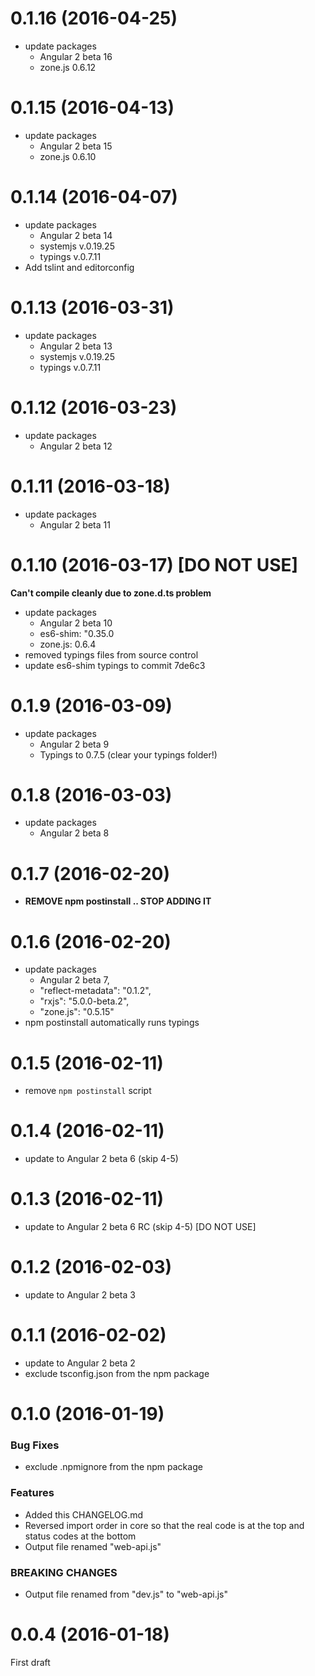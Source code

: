 <a name="0.1.16"></a>
# 0.1.16 (2016-04-25)
* update packages
  * Angular 2 beta 16
  * zone.js 0.6.12
  
<a name="0.1.15"></a>
# 0.1.15 (2016-04-13)
* update packages
  * Angular 2 beta 15
  * zone.js 0.6.10
  
<a name="0.1.14"></a>
# 0.1.14 (2016-04-07)
* update packages
  * Angular 2 beta 14
  * systemjs v.0.19.25
  * typings v.0.7.11
* Add tslint and editorconfig

<a name="0.1.13"></a>
# 0.1.13 (2016-03-31)
* update packages
  * Angular 2 beta 13
  * systemjs v.0.19.25
  * typings v.0.7.11

<a name="0.1.12"></a>
# 0.1.12 (2016-03-23)
* update packages
  * Angular 2 beta 12

<a name="0.1.11"></a>
# 0.1.11 (2016-03-18)
* update packages
  * Angular 2 beta 11

<a name="0.1.10"></a>
# 0.1.10 (2016-03-17) [DO NOT USE]
**Can't compile cleanly due to zone.d.ts problem**

* update packages
  * Angular 2 beta 10
  * es6-shim: "0.35.0
  * zone.js: 0.6.4
* removed typings files from source control
* update es6-shim typings to commit 7de6c3


<a name="0.1.9"></a>
# 0.1.9 (2016-03-09)
* update packages
  * Angular 2 beta 9
  * Typings to 0.7.5 (clear your typings folder!)

<a name="0.1.8"></a>
# 0.1.8 (2016-03-03)
* update packages
  * Angular 2 beta 8

<a name="0.1.7"></a>
# 0.1.7 (2016-02-20)
* **REMOVE npm postinstall .. STOP ADDING IT**

<a name="0.1.6"></a>
# 0.1.6 (2016-02-20)
* update packages
  * Angular 2 beta 7,
  * "reflect-metadata": "0.1.2",
  * "rxjs": "5.0.0-beta.2",
  * "zone.js": "0.5.15"
* npm postinstall automatically runs typings

<a name="0.1.5"></a>
# 0.1.5 (2016-02-11)
* remove `npm postinstall` script

<a name="0.1.4"></a>
# 0.1.4 (2016-02-11)
* update to Angular 2 beta 6 (skip 4-5)

<a name="0.1.3"></a>
# 0.1.3 (2016-02-11)
* update to Angular 2 beta 6 RC (skip 4-5)
[DO NOT USE]

<a name="0.1.2"></a>
# 0.1.2 (2016-02-03)
* update to Angular 2 beta 3

<a name="0.1.1"></a>
# 0.1.1 (2016-02-02)
* update to Angular 2 beta 2
* exclude tsconfig.json from the npm package

<a name="0.1.0"></a>
# 0.1.0 (2016-01-19)

### Bug Fixes

* exclude .npmignore from the npm package

### Features

* Added this CHANGELOG.md
* Reversed import order in core so that the real code is at the top and status codes at the bottom
* Output file renamed "web-api.js"

### BREAKING CHANGES

* Output file renamed from "dev.js" to "web-api.js"

<a name="0.0.4"></a>
# 0.0.4 (2016-01-18)

First draft
